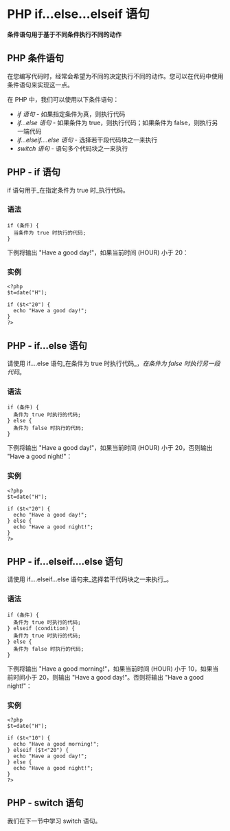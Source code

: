 
# PHP if...else...elseif 语句




**条件语句用于基于不同条件执行不同的动作**

## PHP 条件语句

在您编写代码时，经常会希望为不同的决定执行不同的动作。您可以在代码中使用条件语句来实现这一点。

在 PHP 中，我们可以使用以下条件语句：

*   _if 语句_ - 如果指定条件为真，则执行代码
*   _if...else 语句_ - 如果条件为 true，则执行代码；如果条件为 false，则执行另一端代码
*   _if...elseif....else 语句_ - 选择若干段代码块之一来执行
*   _switch 语句_ - 语句多个代码块之一来执行

## PHP - if 语句

if 语句用于_在指定条件为 true 时_执行代码。

### 语法

```
if (条件) {
  当条件为 true 时执行的代码;
}

```

下例将输出 "Have a good day!"，如果当前时间 (HOUR) 小于 20：

### 实例

```
<?php
$t=date("H");

if ($t<"20") {
  echo "Have a good day!";
}
?>

```



## PHP - if...else 语句

请使用 if....else 语句_在条件为 true 时执行代码_，_在条件为 false 时执行另一段代码_。

### 语法

```
if (条件) {
  条件为 true 时执行的代码;
} else {
  条件为 false 时执行的代码;
}

```

下例将输出 "Have a good day!"，如果当前时间 (HOUR) 小于 20，否则输出 "Have a good night!"：

### 实例

```
<?php
$t=date("H");

if ($t<"20") {
  echo "Have a good day!";
} else {
  echo "Have a good night!";
}
?>

```



## PHP - if...elseif....else 语句

请使用 if....elseif...else 语句来_选择若干代码块之一来执行_。

### 语法

```
if (条件) {
  条件为 true 时执行的代码;
} elseif (condition) {
  条件为 true 时执行的代码;
} else {
  条件为 false 时执行的代码;
}

```

下例将输出 "Have a good morning!"，如果当前时间 (HOUR) 小于 10，如果当前时间小于 20，则输出 "Have a good day!"。否则将输出 "Have a good night!"：

### 实例

```
<?php
$t=date("H");

if ($t<"10") {
  echo "Have a good morning!";
} elseif ($t<"20") {
  echo "Have a good day!";
} else {
  echo "Have a good night!";
}
?>

```



## PHP - switch 语句

我们在下一节中学习 switch 语句。





